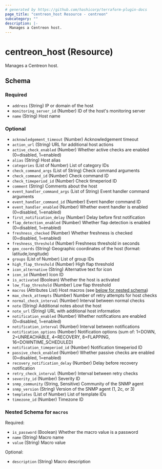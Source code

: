 ```yaml
---
# generated by https://github.com/hashicorp/terraform-plugin-docs
page_title: "centreon_host Resource - centreon"
subcategory: ""
description: |-
  Manages a Centreon host.
---
```


# centreon_host (Resource)

Manages a Centreon host.



<!-- schema generated by tfplugindocs -->
## Schema

### Required

- `address` (String) IP or domain of the host
- `monitoring_server_id` (Number) ID of the host's monitoring server
- `name` (String) Host name

### Optional

- `acknowledgement_timeout` (Number) Acknowledgement timeout
- `action_url` (String) URL for additional host actions
- `active_check_enabled` (Number) Whether active checks are enabled (0=disabled, 1=enabled)
- `alias` (String) Host alias
- `categories` (List of Number) List of category IDs
- `check_command_args` (List of String) Check command arguments
- `check_command_id` (Number) Check command ID
- `check_timeperiod_id` (Number) Check timeperiod ID
- `comment` (String) Comments about the host
- `event_handler_command_args` (List of String) Event handler command arguments
- `event_handler_command_id` (Number) Event handler command ID
- `event_handler_enabled` (Number) Whether event handler is enabled (0=disabled, 1=enabled)
- `first_notification_delay` (Number) Delay before first notification
- `flap_detection_enabled` (Number) Whether flap detection is enabled (0=disabled, 1=enabled)
- `freshness_checked` (Number) Whether freshness is checked (0=disabled, 1=enabled)
- `freshness_threshold` (Number) Freshness threshold in seconds
- `geo_coords` (String) Geographic coordinates of the host (format: latitude,longitude)
- `groups` (List of Number) List of group IDs
- `high_flap_threshold` (Number) High flap threshold
- `icon_alternative` (String) Alternative text for icon
- `icon_id` (Number) Icon ID
- `is_activated` (Boolean) Whether the host is activated
- `low_flap_threshold` (Number) Low flap threshold
- `macros` (Attributes List) Host macros (see [below for nested schema](#nestedatt--macros))
- `max_check_attempts` (Number) Number of retry attempts for host checks
- `normal_check_interval` (Number) Interval between normal checks
- `note` (String) Additional notes about the host
- `note_url` (String) URL with additional host information
- `notification_enabled` (Number) Whether notifications are enabled (0=disabled, 1=enabled)
- `notification_interval` (Number) Interval between notifications
- `notification_options` (Number) Notification options (sum of: 1=DOWN, 2=UNREACHABLE, 4=RECOVERY, 8=FLAPPING, 16=DOWNTIME_SCHEDULED)
- `notification_timeperiod_id` (Number) Notification timeperiod ID
- `passive_check_enabled` (Number) Whether passive checks are enabled (0=disabled, 1=enabled)
- `recovery_notification_delay` (Number) Delay before recovery notification
- `retry_check_interval` (Number) Interval between retry checks
- `severity_id` (Number) Severity ID
- `snmp_community` (String, Sensitive) Community of the SNMP agent
- `snmp_version` (String) Version of the SNMP agent (1, 2c, or 3)
- `templates` (List of Number) List of template IDs
- `timezone_id` (Number) Timezone ID

<a id="nestedatt--macros"></a>
### Nested Schema for `macros`

Required:

- `is_password` (Boolean) Whether the macro value is a password
- `name` (String) Macro name
- `value` (String) Macro value

Optional:

- `description` (String) Macro description
